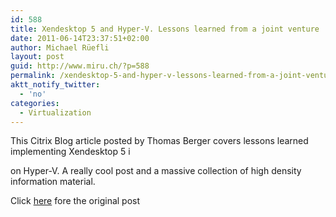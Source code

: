 ```yaml
---
id: 588
title: Xendesktop 5 and Hyper-V. Lessons learned from a joint venture
date: 2011-06-14T23:37:51+02:00
author: Michael Rüefli
layout: post
guid: http://www.miru.ch/?p=588
permalink: /xendesktop-5-and-hyper-v-lessons-learned-from-a-joint-venture/
aktt_notify_twitter:
  - 'no'
categories:
  - Virtualization
---
```

This Citrix Blog article posted by Thomas Berger covers lessons learned implementing Xendesktop 5 i

on Hyper-V. A really cool post and a massive collection of high density information material.

Click <a href="http://blogs.citrix.com/2011/06/14/xendesktop-5-and-hyper-v-lessons-learned/" target="_blank">here</a> fore the original post

&nbsp;